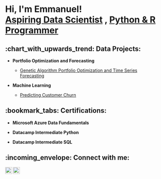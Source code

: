 <h1>Hi, I'm Emmanuel! <br/> <a href="https://www.linkedin.com/in/emmanuel-osamau/"> Aspiring Data Scientist</a> , <a href="https://github.com/EOsamau/"> Python & R Programmer </a> 

<h2> :chart_with_upwards_trend: Data Projects:</h2>

- <b>Portfolio Optimization and Forecasting</b>
  - [Genetic Algorithm Portfolio Optimization and Time Series Forecasting](https://github.com/EOsamau/Portfolio-Optimization)

- <b>Machine Learning</b>
  - [Predicting Customer Churn](https://github.com/EOsamau/Customer-Churn-Prediction/blob/main/CUSTOMER%20CHURN%20PREDICTION%20(1).ipynb)

<!--
- <b>Statistical Modeling</b>
  - [Modeling Insurance Claims Distribution](https://github.com/joshmadakor1/Algorithms-Practice)
    -->

<h2>:bookmark_tabs: Certifications:</h2>

- <b>Microsoft Azure Data Fundamentals</b>

- <b>Datacamp Intermediate Python</b>

- <b>Datacamp Intermediate SQL</b>


<!--
<h2>📺 Popular YouTube Videos</h2>

- [How to get into Cybersecurity Starting From Zero](https://www.youtube.com/watch?v=a83ASGn_V_s)
- [A Day in the Life of a Cybersecurity Anayst](https://www.youtube.com/watch?v=uHy3oM7NnoU)
- [How to Create a KeyLogger (C#)](https://www.youtube.com/watch?v=N-L9hklSlNk)
- [Ransomware Demonstration (C#)](https://www.youtube.com/watch?v=OfvdQeh79s0)
- [Is WGU Legit?](https://www.youtube.com/watch?v=E2MwRWxDBkA)
-->

<h2> :incoming_envelope: Connect with me:</h2>

[<img align="left" alt="JoshMadakor | LinkedIn" width="22px" src="https://cdn.jsdelivr.net/npm/simple-icons@v3/icons/linkedin.svg" />][linkedin]
[<img align="left" alt="JoshMadakor | Instagram" width="22px" src="https://cdn.jsdelivr.net/npm/simple-icons@v3/icons/instagram.svg" />][instagram]


[instagram]: https://www.instagram.com/etkojo/
[linkedin]: https://www.linkedin.com/in/emmanuel-osamau/

